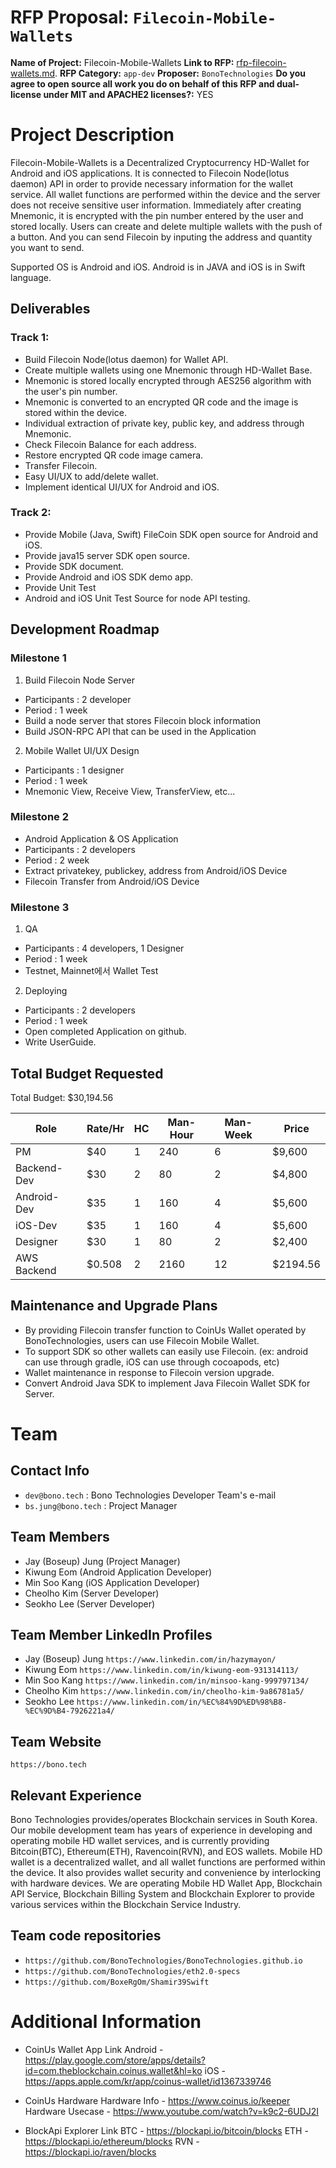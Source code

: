 # RFP Proposal: `Filecoin-Mobile-Wallets`

**Name of Project:** Filecoin-Mobile-Wallets
**Link to RFP:** [rfp-filecoin-wallets.md](https://github.com/filecoin-project/devgrants/blob/master/rfps/rfp-filecoin-wallets.md).
**RFP Category:** `app-dev`
**Proposer:** `BonoTechnologies`
**Do you agree to open source all work you do on behalf of this RFP and dual-license under MIT and APACHE2 licenses?:** YES


# Project Description
Filecoin-Mobile-Wallets is a Decentralized Cryptocurrency HD-Wallet for Android and iOS applications.
It is connected to Filecoin Node(lotus daemon) API in order to provide necessary information for the wallet service.
All wallet functions are performed within the device and the server does not receive sensitive user information.
Immediately after creating Mnemonic, it is encrypted with the pin number entered by the user and stored locally.
Users can create and delete multiple wallets with the push of a button.
And you can send Filecoin by inputing the address and quantity you want to send.


Supported OS is Android and iOS.
Android is in JAVA and iOS is in Swift language.


## Deliverables

### Track 1:
- Build Filecoin Node(lotus daemon) for Wallet API.
- Create multiple wallets using one Mnemonic through HD-Wallet Base.
- Mnemonic is stored locally encrypted through AES256 algorithm with the user's pin number.
- Mnemonic is converted to an encrypted QR code and the image is stored within the device.
- Individual extraction of private key, public key, and address through Mnemonic.
- Check Filecoin Balance for each address.
- Restore encrypted QR code image camera.
- Transfer Filecoin.
- Easy UI/UX to add/delete wallet.
- Implement identical UI/UX for Android and iOS.

### Track 2:
- Provide Mobile (Java, Swift) FileCoin SDK open source for Android and iOS.
- Provide java15 server SDK open source.
- Provide SDK document.
- Provide Android and iOS SDK demo app.
- Provide Unit Test
- Android and iOS Unit Test Source for node API testing.


## Development Roadmap

### Milestone 1
1. Build Filecoin Node Server
- Participants : 2 developer
- Period : 1 week
- Build a node server that stores Filecoin block information
- Build JSON-RPC API that can be used in the Application

2.  Mobile Wallet UI/UX Design
- Participants : 1 designer
- Period : 1 week
- Mnemonic View, Receive View, TransferView, etc...


### Milestone 2
- Android Application & OS Application
- Participants : 2 developers
- Period : 2 week
- Extract privatekey, publickey, address from Android/iOS Device
- Filecoin Transfer from Android/iOS Device


### Milestone 3
1. QA
- Participants : 4 developers, 1 Designer
- Period : 1 week
- Testnet, Mainnet에서 Wallet Test

2. Deploying
- Participants : 2 developers
- Period : 1 week
- Open completed Application on github.
- Write UserGuide.


## Total Budget Requested
Total Budget: $30,194.56

| Role | Rate/Hr | HC | Man-Hour | Man-Week | Price |
|------|--------|----|------------|------------|------|
| PM | $40 | 1 | 240 | 6 | $9,600 |
| Backend-Dev | $30 | 2 | 80 | 2 | $4,800 |
| Android-Dev | $35 | 1 | 160 | 4 | $5,600 |
| iOS-Dev | $35 | 1 | 160 | 4 | $5,600 |
| Designer | $30 | 1 | 80 | 2 | $2,400 |
| AWS Backend | $0.508 | 2 | 2160 | 12 | $2194.56 |

## Maintenance and Upgrade Plans
- By providing Filecoin transfer function to CoinUs Wallet operated by BonoTechnologies, users can use Filecoin Mobile Wallet.
- To support SDK so other wallets can easily use Filecoin.
(ex: android can use through gradle, iOS can use through cocoapods, etc)
- Wallet maintenance in response to Filecoin version upgrade.
- Convert Android Java SDK to implement Java Filecoin Wallet SDK for Server.


# Team

## Contact Info
- `dev@bono.tech` : Bono Technologies Developer Team's e-mail
- `bs.jung@bono.tech` : Project Manager

## Team Members
- Jay (Boseup) Jung (Project Manager)
- Kiwung Eom (Android Application Developer)
- Min Soo Kang (iOS Application Developer)
- Cheolho Kim (Server Developer)
- Seokho Lee (Server Developer)

## Team Member LinkedIn Profiles
- Jay (Boseup) Jung `https://www.linkedin.com/in/hazymayon/`
- Kiwung Eom `https://www.linkedin.com/in/kiwung-eom-931314113/`
- Min Soo Kang `https://www.linkedin.com/in/minsoo-kang-999797134/`
- Cheolho Kim `https://www.linkedin.com/in/cheolho-kim-9a86781a5/`
- Seokho Lee `https://www.linkedin.com/in/%EC%84%9D%ED%98%B8-%EC%9D%B4-7926221a4/`

## Team Website
`https://bono.tech`

## Relevant Experience
Bono Technologies provides/operates Blockchain services in South Korea.
Our mobile development team has years of experience in developing and operating mobile HD wallet services, and is currently providing Bitcoin(BTC), Ethereum(ETH), Ravencoin(RVN), and EOS wallets.
Mobile HD wallet is a decentralized wallet, and all wallet functions are performed within the device.
It also provides wallet security and convenience by interlocking with hardware devices.
We are operating Mobile HD Wallet App, Blockchain API Service, Blockchain Billing System and Blockchain Explorer to provide various services within the Blockchain Service Industry.



## Team code repositories
- `https://github.com/BonoTechnologies/BonoTechnologies.github.io`
- `https://github.com/BonoTechnologies/eth2.0-specs`
- `https://github.com/BoxeRgOm/Shamir39Swift`

# Additional Information
- CoinUs Wallet App Link 
Android - https://play.google.com/store/apps/details?id=com.theblockchain.coinus.wallet&hl=ko
iOS - https://apps.apple.com/kr/app/coinus-wallet/id1367339746

- CoinUs Hardware
Hardware Info - https://www.coinus.io/keeper
Hardware Usecase - https://www.youtube.com/watch?v=k9c2-6UDJ2I

- BlockApi Explorer Link
BTC - https://blockapi.io/bitcoin/blocks
ETH - https://blockapi.io/ethereum/blocks
RVN - https://blockapi.io/raven/blocks


